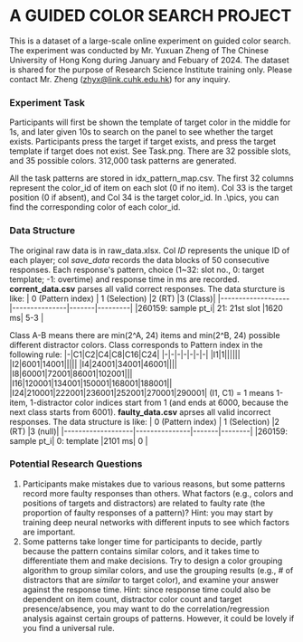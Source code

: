 # A GUIDED COLOR SEARCH PROJECT
This is a dataset of a large-scale online experiment on guided color search. The experiment was conducted by Mr. Yuxuan Zheng of The Chinese University of Hong Kong during January and Febuary of 2024. The dataset is shared for the purpose of Research Science Institute training only. Please contact Mr. Zheng (zhyx@link.cuhk.edu.hk) for any inquiry.

### Experiment Task
Participants will first be shown the template of target color in the middle for 1s, and later given 10s to search on the panel to see whether the target exists. Participants press the target if target exists, and press the target template if target does not exist. See Task.png. There are 32 possible slots, and 35 possible colors. 312,000 task patterns are generated.

All the task patterns are stored in idx_pattern_map.csv. The first 32 columns represent the color_id of item on each slot (0 if no item). Col 33 is the target position (0 if absent), and Col 34 is the target color_id. In .\pics, you can find the corresponding color of each color_id. 

### Data Structure
The original raw data is in raw_data.xlsx. Col *ID* represents the unique ID of each player; col *save_data* records the data blocks of 50 consecutive responses. Each response's pattern, choice (1~32: slot no., 0: target template; -1: overtime) and response time in ms are recorded.
**corrent_data.csv** parses all valid correct responses. The data sturcture is like:
| 0 (Pattern index) | 1 (Selection) |2 (RT) |3 (Class)|
|-------------------|---------------|-------|---------|
|260159: sample pt_i| 21: 21st slot |1620 ms|   5-3   |

Class A-B means there are min(2^A, 24) items and min(2^B, 24) possible different distractor colors. Class corresponds to Pattern index in the following rule:
|-|C1|C2|C4|C8|C16|C24|
|-|-|-|-|-|-|-|
|I1|1||||||
|I2|6001|14001|||||
|I4|24001|34001|46001||||
|I8|60001|72001|86001|102001|||
|I16|120001|134001|150001|168001|188001||
|I24|210001|222001|236001|252001|270001|290001|
(I1, C1) = 1 means 1-item, 1-distractor color indices start from 1 (and ends at 6000, because the next class starts from 6001).
**faulty_data.csv** aprses all valid incorrect responses. The data structure is like:
| 0 (Pattern index) | 1 (Selection) |2 (RT) |3 (null)|
|-------------------|---------------|-------|--------|
|260159: sample pt_i|  0: template  |2101 ms|    0   |

### Potential Research Questions
1. Participants make mistakes due to various reasons, but some patterns record more faulty responses than others. What factors (e.g., colors and positions of targets and distractors) are related to faulty rate (the proportion of faulty responses of a pattern)? Hint: you may start by training deep neural networks with different inputs to see which factors are important.
2. Some patterns take longer time for participants to decide, partly because the pattern contains similar colors, and it takes time to differentiate them and make decisions. Try to design a color grouping algorithm to group similar colors, and use the grouping results (e.g., # of distractors that are *similar* to target color), and examine your answer against the response time. Hint: since response time could also be dependent on item count, distractor color count and target presence/absence, you may want to do the correlation/regression analysis against certain groups of patterns. However, it could be lovely if you find a universal rule.
